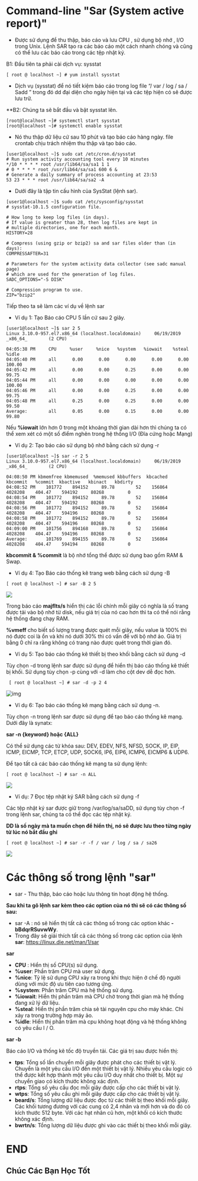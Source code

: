 # Command-line "Sar (System active report)"
- Được sử dụng để thu thập, báo cáo và lưu CPU , sử dụng bộ nhớ , I/O trong Unix. Lệnh SAR tạo ra các báo cáo một cách nhanh chóng và cũng có thể lưu các báo cáo trong các tệp nhật ký.

B1: Đầu tiên ta phải cài dịch vụ: sysstat
```
[ root @ localhost ~] # yum install sysstat
```
- Dịch vụ (sysstat) để nó tiết kiệm báo cáo trong log file “/ var / log / sa / Sadd ” trong đó dd đại diện cho ngày hiện tại và các tệp hiện có sẽ được lưu trữ.

**B2: Chúng ta sẽ bắt đầu và bật sysstat lên.

```
[root@localhost ~]# systemctl start sysstat
[root@localhost ~]# systemctl enable sysstat
```
- Nó thu thập dữ liệu cứ sau 10 phút và tạo báo cáo hàng ngày. file crontab chịu trách nhiệm thu thập và tạo báo cáo.

```
[user1@localhost ~]$ sudo cat /etc/cron.d/sysstat
# Run system activity accounting tool every 10 minutes
*/10 * * * * root /usr/lib64/sa/sa1 1 1
# 0 * * * * root /usr/lib64/sa/sa1 600 6 &
# Generate a daily summary of process accounting at 23:53
53 23 * * * root /usr/lib64/sa/sa2 -A
```
- Dưới đây là tập tin cấu hình của SysStat (lệnh sar).

```
[user1@localhost ~]$ sudo cat /etc/sysconfig/sysstat
# sysstat-10.1.5 configuration file.

# How long to keep log files (in days).
# If value is greater than 28, then log files are kept in
# multiple directories, one for each month.
HISTORY=28

# Compress (using gzip or bzip2) sa and sar files older than (in days):
COMPRESSAFTER=31

# Parameters for the system activity data collector (see sadc manual page)
# which are used for the generation of log files.
SADC_OPTIONS="-S DISK"

# Compression program to use.
ZIP="bzip2"
```

Tiếp theo ta sẽ làm các ví dụ về lệnh sar
- Ví dụ 1: Tạo Báo cáo CPU 5 lần cứ sau 2 giây.
```
[user1@localhost ~]$ sar 2 5
Linux 3.10.0-957.el7.x86_64 (localhost.localdomain)     06/19/2019      _x86_64_        (2 CPU)

04:05:38 PM     CPU     %user     %nice   %system   %iowait    %steal     %idle
04:05:40 PM     all      0.00      0.00      0.00      0.00      0.00    100.00
04:05:42 PM     all      0.00      0.00      0.25      0.00      0.00     99.75
04:05:44 PM     all      0.00      0.00      0.00      0.00      0.00    100.00
04:05:46 PM     all      0.00      0.00      0.25      0.00      0.00     99.75
04:05:48 PM     all      0.25      0.00      0.25      0.00      0.00     99.50
Average:        all      0.05      0.00      0.15      0.00      0.00     99.80
```
Nếu **%iowait** lớn hơn 0 trong một khoảng thời gian dài hơn thì chúng ta có thể xem xét có một số điểm nghẽn trong hệ thống I/O (Đĩa cứng hoặc Mạng)

- Ví dụ 2: Tạo báo cáo sử dụng bộ nhớ bằng cách sử dụng -r
```
[user1@localhost ~]$ sar -r 2 5
Linux 3.10.0-957.el7.x86_64 (localhost.localdomain)     06/19/2019      _x86_64_        (2 CPU)

04:08:50 PM kbmemfree kbmemused  %memused kbbuffers  kbcached  kbcommit   %commit  kbactive   kbinact   kbdirty
04:08:52 PM    101772    894152     89.78        52    156864   4028208    404.47    594192     80268         0
04:08:54 PM    101772    894152     89.78        52    156864   4028208    404.47    594192     80268         0
04:08:56 PM    101772    894152     89.78        52    156864   4028208    404.47    594196     80268         0
04:08:58 PM    101772    894152     89.78        52    156864   4028208    404.47    594196     80268         0
04:09:00 PM    101756    894168     89.78        52    156864   4028208    404.47    594196     80268         0
Average:       101769    894155     89.78        52    156864   4028208    404.47    594194     80268         0
```
**kbcommit & %commit** là bộ nhớ tổng thể được sử dụng bao gồm RAM & Swap.

- Ví dụ 4: Tạo Báo cáo thống kê trang web bằng cách sử dụng -B

`` [ root @ localhost ~] # sar -B 2 5 ``

![](https://www.linuxtechi.com/wp-content/uploads/2015/11/paging-statistics-sar-command1.jpg)

Trong báo cáo **majflts/s** hiển thị các lỗi chính mỗi giây có nghĩa là số trang được tải vào bộ nhớ từ disk, nếu giá trị của nó cao hơn thì ta có thể nói rằng hệ thống đang chạy RAM.

**%vmeff** cho biết số lượng trang được quét mỗi giây, nếu value là 100% thì nó được coi là ổn và khi nó dưới 30% thì có vấn đề với bộ nhớ ảo. Giá trị bằng 0 chỉ ra rằng không có trang nào được quét trong thời gian đó.

- Ví dụ 5: Tạo báo cáo thống kê thiết bị theo khối bằng cách sử dụng -d

Tùy chọn -d trong lệnh sar được sử dụng để hiển thị báo cáo thống kê thiết bị khối. Sử dụng tùy chọn -p cùng với -d làm cho cột dev dễ đọc hơn.

`` [ root @ localhost ~] # sar -d -p 2 4``

![img](https://www.linuxtechi.com/wp-content/uploads/2015/11/block-device-report-sar-command2.jpg)

- Ví dụ 6: Tạo báo cáo thống kê mạng bằng cách sử dụng -n.

Tùy chọn -n trong lệnh sar được sử dụng để tạo báo cáo thống kê mạng. Dưới đây là synatx:

**sar -n {keyword} hoặc {ALL}**

Có thể sử dụng các từ khóa sau: DEV, EDEV, NFS, NFSD, SOCK, IP, EIP, ICMP, EICMP, TCP, ETCP, UDP, SOCK6, IP6, EIP6, ICMP6, EICMP6 & UDP6.

Để tạo tất cả các báo cáo thống kê mạng ta sử dụng lệnh:

``[ root @ localhost ~] # sar -n ALL ``

![](https://www.linuxtechi.com/wp-content/uploads/2015/11/network-statistics-report-sar-command-1024x584.jpg)

- Ví dụ: 7 Đọc tệp nhật ký SAR bằng cách sử dụng -f

 Các tệp nhật ký sar được giữ trong /var/log/sa/saDD, sử dụng tùy chọn -f trong lệnh sar, chúng ta có thể đọc các tệp nhật ký.
 
 **DD là số ngày mà ta muốn chọn để hiển thị, nó sẽ được lưu theo từng ngày từ lúc nó bắt đầu ghi**
 
 ``[ root @ localhost ~] # sar -r -f / var / log / sa / sa26``
 
 ![](https://www.linuxtechi.com/wp-content/uploads/2015/11/reading-sar-log-file2-1024x323.jpg)
 
 # Các thông số trong lệnh "sar"

- sar - Thu thập, báo cáo hoặc lưu thông tin hoạt động hệ thống.

**Sau khi ta gõ lệnh sar kèm theo các option của nó thì sẽ có các thông số sau:**
- sar -A : nó sẽ hiển thị tất cả các thông số trong các option khác **-bBdqrRSuvwWy**.
- Trong đây sẽ giải thích tất cả các thông số trong các option của lệnh **sar**: https://linux.die.net/man/1/sar

**sar**
- **CPU** : Hiển thị số CPU(s) sử dụng.
- **%user**: Phần trăm CPU mà user sử dụng.      
- **%nice**: Tỷ lệ sử dụng CPU xảy ra trong khi thực hiện ở chế độ người dùng với mức độ ưu tiên cao tương ứng.
- **%system**: Phần trăm CPU mà hệ thống sử dụng.       
- **%iowait**: Hiển thị phần trăm mà CPU chờ trong thời gian mà hệ thống đang xử lý dữ liệu.
- **%steal**: Hiển thị phần trăm chia sẻ tài nguyên cpu cho máy khác. Chỉ xảy ra trong trường hợp máy ảo.
- **%idle**: Hiển thị phần trăm mà cpu không hoạt động và hệ thống không có yêu cầu I / O.

**sar -b**

Báo cáo I/O và thống kê tốc độ truyền tải. Các giá trị sau được hiển thị:

- **tps**: Tổng số lần chuyển mỗi giây được phát cho các thiết bị vật lý. Chuyển là một yêu cầu I/O đến một thiết bị vật lý. Nhiều yêu cầu logic có thể được kết hợp thành một yêu cầu I/O duy nhất cho thiết bị. Một sự chuyển giao có kích thước không xác định.
- **rtps**: Tổng số yêu cầu đọc mỗi giây được cấp cho các thiết bị vật lý.
- **wtps**: Tổng số yêu cầu ghi mỗi giây được cấp cho các thiết bị vật lý.
- **beard/s**: Tổng lượng dữ liệu được đọc từ các thiết bị theo khối mỗi giây. Các khối tương đương với các cung có 2,4 nhân và mới hơn và do đó có kích thước 512 byte. Với các hạt nhân cũ hơn, một khối có kích thước không xác định.
- **bwrtn/s**: Tổng lượng dữ liệu được ghi vào các thiết bị theo khối mỗi giây.

 
 # END
 
 ## Chúc Các Bạn Học Tốt
 
